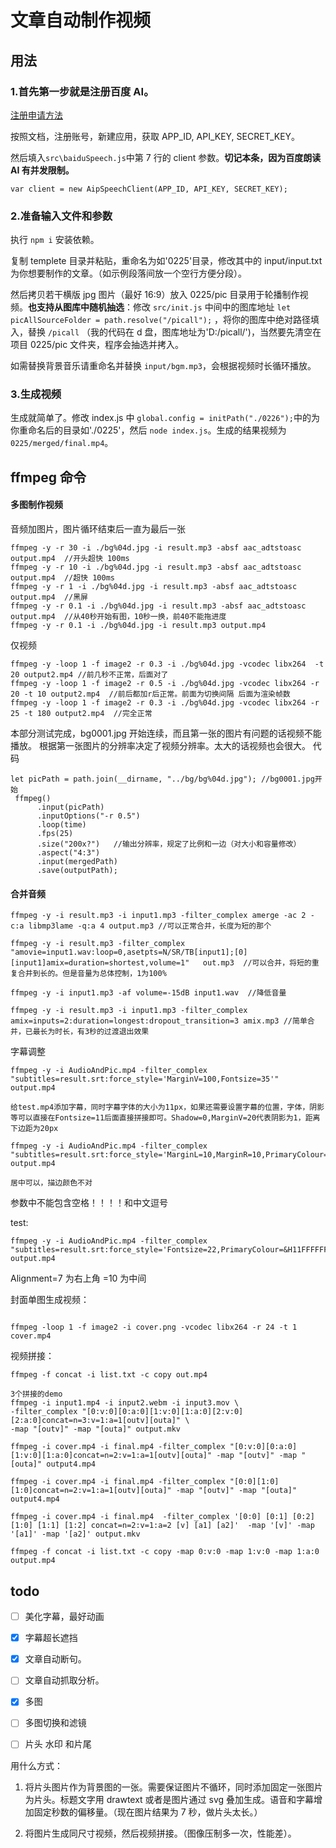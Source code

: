 # 文章自动制作视频

## 用法

### 1.首先第一步就是注册百度 AI。

[注册申请方法](https://ai.baidu.com/ai-doc/SPEECH/jk38y8gno)

按照文档，注册账号，新建应用，获取 APP_ID, API_KEY, SECRET_KEY。

然后填入`src\baiduSpeech.js`中第 7 行的 client 参数。**切记本条，因为百度朗读 AI 有并发限制。**

```
var client = new AipSpeechClient(APP_ID, API_KEY, SECRET_KEY);
```

### 2.准备输入文件和参数

执行 `npm i` 安装依赖。

复制 templete 目录并粘贴，重命名为如'0225'目录，修改其中的 input/input.txt 为你想要制作的文章。（如示例段落间放一个空行方便分段）。

然后拷贝若干横版 jpg 图片（最好 16:9）放入 0225/pic 目录用于轮播制作视频。**也支持从图库中随机抽选**：修改 `src/init.js` 中间中的图库地址 `let picAllSourceFolder = path.resolve("/picall");` ，将你的图库中绝对路径填入，替换 `/picall` （我的代码在 d 盘，图库地址为'D:/picall/')，当然要先清空在项目 0225/pic 文件夹，程序会抽选并拷入。

如需替换背景音乐请重命名并替换 `input/bgm.mp3`，会根据视频时长循环播放。

### 3.生成视频

生成就简单了。修改 index.js 中 `global.config = initPath("./0226");`中的为你重命名后的目录如'./0225'，然后 `node index.js`。生成的结果视频为 `0225/merged/final.mp4`。

## ffmpeg 命令

#### 多图制作视频

音频加图片，图片循环结束后一直为最后一张

```
ffmpeg -y -r 30 -i ./bg%04d.jpg -i result.mp3 -absf aac_adtstoasc output.mp4  //开头超快 100ms
ffmpeg -y -r 10 -i ./bg%04d.jpg -i result.mp3 -absf aac_adtstoasc output.mp4  //超快 100ms
ffmpeg -y -r 1 -i ./bg%04d.jpg -i result.mp3 -absf aac_adtstoasc output.mp4  //黑屏
ffmpeg -y -r 0.1 -i ./bg%04d.jpg -i result.mp3 -absf aac_adtstoasc output.mp4  //从40秒开始有图，10秒一换，前40不能拖进度
ffmpeg -y -r 0.1 -i ./bg%04d.jpg -i result.mp3 output.mp4
```

仅视频

```
ffmpeg -y -loop 1 -f image2 -r 0.3 -i ./bg%04d.jpg -vcodec libx264  -t 20 output2.mp4 //前几秒不正常，后面对了
ffmpeg -y -loop 1 -f image2 -r 0.5 -i ./bg%04d.jpg -vcodec libx264 -r 20 -t 10 output2.mp4  //前后都加r后正常。前面为切换间隔 后面为渲染帧数
ffmpeg -y -loop 1 -f image2 -r 0.3 -i ./bg%04d.jpg -vcodec libx264 -r 25 -t 180 output2.mp4  //完全正常
```

本部分测试完成，bg0001.jpg 开始连续，而且第一张的图片有问题的话视频不能播放。
根据第一张图片的分辨率决定了视频分辨率。太大的话视频也会很大。
代码

```
let picPath = path.join(__dirname, "../bg/bg%04d.jpg"); //bg0001.jpg开始
 ffmpeg()
      .input(picPath)
      .inputOptions("-r 0.5")
      .loop(time)
      .fps(25)
      .size("200x?")   //输出分辨率，规定了比例和一边（对大小和容量修改）
      .aspect("4:3")
      .input(mergedPath)
      .save(outputPath);
```

#### 合并音频

```
ffmpeg -y -i result.mp3 -i input1.mp3 -filter_complex amerge -ac 2 -c:a libmp3lame -q:a 4 output.mp3 //可以正常合并，长度为短的那个

ffmpeg -y -i result.mp3 -filter_complex "amovie=input1.wav:loop=0,asetpts=N/SR/TB[input1];[0][input1]amix=duration=shortest,volume=1"   out.mp3  //可以合并，将短的重复合并到长的。但是音量为总体控制，1为100%

ffmpeg -y -i input1.mp3 -af volume=-15dB input1.wav  //降低音量

ffmpeg -y -i result.mp3 -i input1.mp3 -filter_complex amix=inputs=2:duration=longest:dropout_transition=3 amix.mp3 //简单合并，已最长为时长，有3秒的过渡退出效果
```

字幕调整

```
ffmpeg -y -i AudioAndPic.mp4 -filter_complex "subtitles=result.srt:force_style='MarginV=100,Fontsize=35'" output.mp4

给test.mp4添加字幕，同时字幕字体的大小为11px，如果还需要设置字幕的位置，字体，阴影等可以直接在Fontsize=11后面直接拼接即可。Shadow=0,MarginV=20代表阴影为1，距离下边距为20px

ffmpeg -y -i AudioAndPic.mp4 -filter_complex "subtitles=result.srt:force_style='MarginL=10,MarginR=10,PrimaryColour=&H22EEEEEE,SecondaryColour=&H22e7da75,OutlineColor=&H22e7da75,BackColour=&H22e7da75,Spacing=1,Alignment=10,Outline=2'" output.mp4

居中可以，描边颜色不对

```

参数中不能包含空格！！！！和中文逗号

test:

```
ffmpeg -y -i AudioAndPic.mp4 -filter_complex "subtitles=result.srt:force_style='Fontsize=22,PrimaryColour=&H11FFFFFF,OutlineColour=&H440000EE,Alignment=10,BorderStyle=1,Outline=1,Shadow=0,Spacing=1'" output.mp4

```

Alignment=7 为右上角 =10 为中间

封面单图生成视频：

```

ffmpeg -loop 1 -f image2 -i cover.png -vcodec libx264 -r 24 -t 1 cover.mp4
```

视频拼接：

```
ffmpeg -f concat -i list.txt -c copy out.mp4

3个拼接的demo
ffmpeg -i input1.mp4 -i input2.webm -i input3.mov \
-filter_complex "[0:v:0][0:a:0][1:v:0][1:a:0][2:v:0][2:a:0]concat=n=3:v=1:a=1[outv][outa]" \
-map "[outv]" -map "[outa]" output.mkv

ffmpeg -i cover.mp4 -i final.mp4 -filter_complex "[0:v:0][0:a:0][1:v:0][1:a:0]concat=n=2:v=1:a=1[outv][outa]" -map "[outv]" -map "[outa]" output4.mp4

ffmpeg -i cover.mp4 -i final.mp4 -filter_complex "[0:0][1:0][1:0]concat=n=2:v=1:a=1[outv][outa]" -map "[outv]" -map "[outa]" output4.mp4

ffmpeg -i cover.mp4 -i final.mp4  -filter_complex '[0:0] [0:1] [0:2] [1:0] [1:1] [1:2] concat=n=2:v=1:a=2 [v] [a1] [a2]'  -map '[v]' -map '[a1]' -map '[a2]' output.mkv

ffmpeg -f concat -i list.txt -c copy -map 0:v:0 -map 1:v:0 -map 1:a:0 output.mp4
```

## todo

- [ ] 美化字幕，最好动画

- [x] 字幕超长遮挡

- [x] 文章自动断句。

- [ ] 文章自动抓取分析。

- [x] 多图

- [ ] 多图切换和滤镜

- [ ] 片头 水印 和片尾

用什么方式：

1. 将片头图片作为背景图的一张。需要保证图片不循环，同时添加固定一张图片为片头。标题文字用 drawtext 或者是图片通过 svg 叠加生成。语音和字幕增加固定秒数的偏移量。（现在图片结果为 7 秒，做片头太长。）

2. 将图片生成同尺寸视频，然后视频拼接。（图像压制多一次，性能差）。
